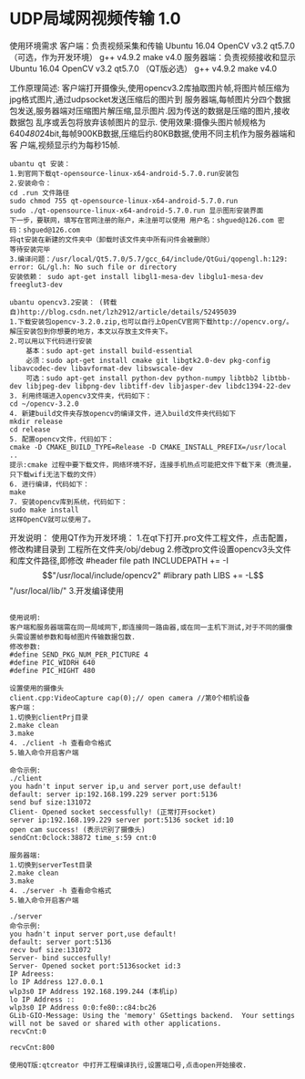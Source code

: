 # UDP局域网视频传输 1.0
使用环境需求
客户端：负责视频采集和传输
Ubuntu 16.04 
OpenCV v3.2
qt5.7.0 （可选，作为开发环境）
g++ v4.9.2
make v4.0 
服务器端：负责视频接收和显示
Ubuntu 16.04 
OpenCV v3.2
qt5.7.0 （QT版必选）
g++ v4.9.2
make v4.0 

工作原理简述:
    客户端打开摄像头,使用opencv3.2库抽取图片帧,将图片帧压缩为jpg格式图片,通过udpsocket发送压缩后的图片到
服务器端,每帧图片分四个数据包发送,服务器端对压缩图片解压缩,显示图片.因为传送的数据是压缩的图片,接收数据包
乱序或丢包将放弃该帧图片的显示.
    使用效果:摄像头图片帧规格为640*480*24bit,每帧900KB数据,压缩后约80KB数据,使用不同主机作为服务器端和客
户端,视频显示约为每秒15帧.
~~~~~~~~~~~~~~~~~~~~~~~~~~~~~~~~~~~~~~~~~~~~~~~~~~~~~~~~~~~~~~~~~~~~~~~~~~~~~~~~~~~~~~~~~~~~~~~~~
ubantu qt 安装：
1.到官网下载qt-opensource-linux-x64-android-5.7.0.run安装包
2.安装命令：
cd .run 文件路径
sudo chmod 755 qt-opensource-linux-x64-android-5.7.0.run
sudo ./qt-opensource-linux-x64-android-5.7.0.run 显示图形安装界面
下一步，要联网，填写在官网注册的账户，未注册可以使用 用户名：shgued@126.com 密码：shgued@126.com
将qt安装在新建的文件夹中（卸载时该文件夹中所有问件会被删除）
等待安装完毕
3.编译问题：/usr/local/Qt5.7.0/5.7/gcc_64/include/QtGui/qopengl.h:129: error: GL/gl.h: No such file or directory
安装依赖： sudo apt-get install libgl1-mesa-dev libglu1-mesa-dev freeglut3-dev

ubantu opencv3.2安装： (转载自)http://blog.csdn.net/lzh2912/article/details/52495039 
1.下载安装包opencv-3.2.0.zip,也可以自行上OpenCV官网下载http://opencv.org/。解压安装包到你想要的地方，本文以存放主文件夹下。
2.可以用以下代码进行安装
    基本：sudo apt-get install build-essential
    必须：sudo apt-get install cmake git libgtk2.0-dev pkg-config libavcodec-dev libavformat-dev libswscale-dev
    可选：sudo apt-get install python-dev python-numpy libtbb2 libtbb-dev libjpeg-dev libpng-dev libtiff-dev libjasper-dev libdc1394-22-dev
3. 利用终端进入opencv3文件夹，代码如下：
cd ~/opencv-3.2.0
4. 新建build文件夹存放opencv的编译文件，进入build文件夹代码如下
mkdir release
cd release
5. 配置opencv文件，代码如下：
cmake -D CMAKE_BUILD_TYPE=Release -D CMAKE_INSTALL_PREFIX=/usr/local ..
提示:cmake 过程中要下载文件，网络环境不好，连接手机热点可能把文件下载下来（费流量，只下载wifi无法下载的文件）
6. 进行编译，代码如下：
make
7. 安装opencv库到系统，代码如下：
sudo make install
这样OpenCV就可以使用了。
~~~~~~~~~~~~~~~~~~~~~~~~~~~~~~~~~~~~~~~~~~~~~~~~~~~~~~~~~~~~~~~~~~~~~~~~~~~~~~~~~~~~~~~~~~~~~~~~~
开发说明：
使用QT作为开发环境：
1.在qt下打开.pro文件工程文件，点击配置，修改构建目录到 工程所在文件夹/obj/debug
2.修改pro文件设置opencv3头文件和库文件路径,即修改
#header file path
INCLUDEPATH += -I$$"/usr/local/include/opencv2"
#library path
LIBS += -L$$"/usr/local/lib/"
3.开发编译使用

~~~~~~~~~~~~~~~~~~~~~~~~~~~~~~~~~~~~~~~~~~~~~~~~~~~~~~~~~~~~~~~~~~~~~~~~~~~~~~~~~~~~~~~~~~~~~~~~~

使用说明:
客户端和服务器端需在同一局域网下,即连接同一路由器,或在同一主机下测试,对于不同的摄像头需设置帧参数和每帧图片传输数据包数.
修改参数:
#define SEND_PKG_NUM_PER_PICTURE 4
#define PIC_WIDRH 640
#define PIC_HIGHT 480

设置使用的摄像头
client.cpp:VideoCapture cap(0);// open camera //第0个相机设备
客户端：
1.切换到clientPrj目录
2.make clean
3.make
4. ./client -h 查看命令格式
5.输入命令开启客户端

命令示例:
./client
you hadn't input server ip,u and server port,use default!
default: server ip:192.168.199.229 server port:5136
send buf size:131072
Client- Opened socket seccessfully! (正常打开socket)
server ip:192.168.199.229 server port:5136 socket id:10
open cam success! (表示识别了摄像头)
sendCnt:0clock:38872 time_s:59 cnt:0

服务器端:
1.切换到serverTest目录
2.make clean
3.make
4. ./server -h 查看命令格式
5.输入命令开启客户端

./server
命令示例:
you hadn't input server port,use default!
default: server port:5136
recv buf size:131072
Server- bind succesfully!
Server- Opened socket port:5136socket id:3
IP Adreess:
lo IP Address 127.0.0.1
wlp3s0 IP Address 192.168.199.244 (本机ip)
lo IP Address ::
wlp3s0 IP Address 0:0:fe80::c84:bc26
GLib-GIO-Message: Using the 'memory' GSettings backend.  Your settings will not be saved or shared with other applications.
recvCnt:0

recvCnt:800

使用QT版:qtcreator 中打开工程编译执行,设置端口号,点击open开始接收.
